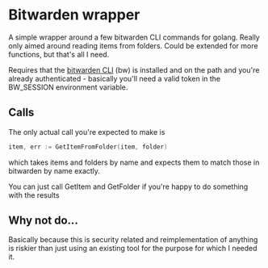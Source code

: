# Bitwarden wrapper

A simple wrapper around a few bitwarden CLI commands for golang. Really only aimed around reading items from folders. Could be extended for more functions, but that's all I need.

Requires that the [bitwarden CLI](https://bitwarden.com/help/article/cli/) (bw) is installed and on the path and you're already authenticated - basically you'll need a valid token in the BW_SESSION environment variable.

## Calls

The only actual call you're expected to make is
```go
item, err := GetItemFromFolder(item, folder)
```
which takes items and folders by name and expects them to match those in bitwarden by name exactly.

You can just call GetItem and GetFolder if you're happy to do something with the results

## Why not do...

Basically because this is security related and reimplementation of anything is riskier than just using an existing tool for the purpose for which I needed it.

